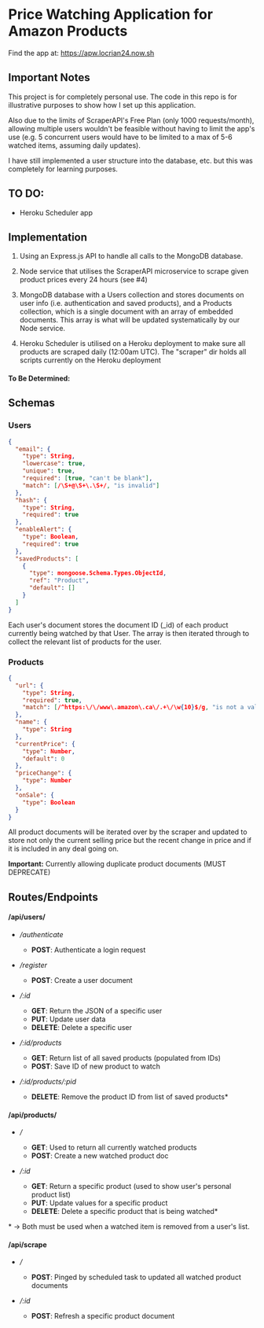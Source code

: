 # Price Watching Application for Amazon Products

Find the app at: https://apw.locrian24.now.sh

## Important Notes

This project is for completely personal use. The code in this repo is for illustrative purposes to show how I set up this application.

Also due to the limits of ScraperAPI's Free Plan (only 1000 requests/month), allowing multiple users wouldn't be feasible without
having to limit the app's use (e.g. 5 concurrent users would have to be limited to a max of 5-6 watched items, assuming daily updates).

I have still implemented a user structure into the database, etc. but this was completely for learning purposes.

## TO DO:

- Heroku Scheduler app

## Implementation

1. Using an Express.js API to handle all calls to the MongoDB database.

2. Node service that utilises the ScraperAPI microservice to scrape given product prices every 24 hours (see #4)

3. MongoDB database with a Users collection and stores documents on user info (i.e. authentication and saved products),
   and a Products collection, which is a single document with an array of embedded documents. This array is what will be
   updated systematically by our Node service.

4. Heroku Scheduler is utilised on a Heroku deployment to make sure all products are scraped daily (12:00am UTC). The "scraper" dir holds all scripts currently on the Heroku deployment

#### To Be Determined:

## Schemas

### Users

```json
{
  "email": {
    "type": String,
    "lowercase": true,
    "unique": true,
    "required": [true, "can't be blank"],
    "match": [/\S+@\S+\.\S+/, "is invalid"]
  },
  "hash": {
    "type": String,
    "required": true
  },
  "enableAlert": {
    "type": Boolean,
    "required": true
  },
  "savedProducts": [
    {
      "type": mongoose.Schema.Types.ObjectId,
      "ref": "Product",
      "default": []
    }
  ]
}
```

Each user's document stores the document ID (\_id) of each product currently being watched by that User. The array is then iterated through to collect the
relevant list of products for the user.

### Products

```json
{
  "url": {
    "type": String,
    "required": true,
    "match": [/^https:\/\/www\.amazon\.ca\/.+\/\w{10}$/g, "is not a valid url"]
  },
  "name": {
    "type": String
  },
  "currentPrice": {
    "type": Number,
    "default": 0
  },
  "priceChange": {
    "type": Number
  },
  "onSale": {
    "type": Boolean
  }
}
```

All product documents will be iterated over by the scraper and updated to store not only the current selling price but the recent change in price and if
it is included in any deal going on.

**Important:** Currently allowing duplicate product documents (MUST DEPRECATE)

## Routes/Endpoints

#### /api/users/

- _/authenticate_

  - **POST**: Authenticate a login request

- _/register_

  - **POST**: Create a user document

- _/:id_

  - **GET**: Return the JSON of a specific user
  - **PUT**: Update user data
  - **DELETE**: Delete a specific user

- _/:id/products_

  - **GET**: Return list of all saved products (populated from IDs)
  - **POST**: Save ID of new product to watch

- _/:id/products/:pid_
  - **DELETE**: Remove the product ID from list of saved products\*

#### /api/products/

- _/_

  - **GET**: Used to return all currently watched products
  - **POST**: Create a new watched product doc

- _/:id_
  - **GET**: Return a specific product (used to show user's personal product list)
  - **PUT**: Update values for a specific product
  - **DELETE**: Delete a specific product that is being watched\*

\* -> Both must be used when a watched item is removed from a user's list.

#### /api/scrape

- _/_

  - **POST**: Pinged by scheduled task to updated all watched product documents

- _/:id_

  - **POST**: Refresh a specific product document
